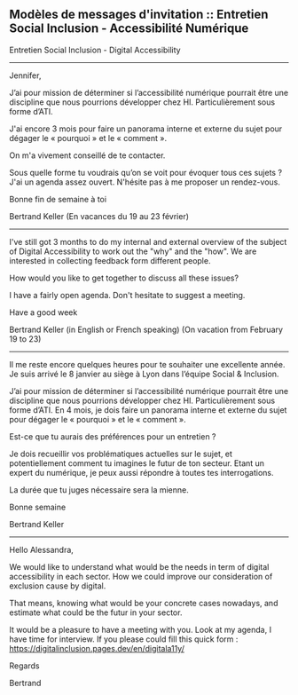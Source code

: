 
## Modèles de messages d'invitation :: Entretien Social Inclusion - Accessibilité Numérique

Entretien Social Inclusion - Digital Accessibility

---

Jennifer,

J’ai pour mission de déterminer si l’accessibilité numérique pourrait être une discipline que nous pourrions développer chez HI.
Particulièrement sous forme d’ATI.

J'ai encore 3 mois pour faire un panorama interne et externe du sujet pour dégager le « pourquoi » et le « comment ».

On m'a vivement conseillé de te contacter. 

Sous quelle forme tu voudrais qu’on se voit pour évoquer tous ces sujets ?
J'ai un agenda assez ouvert. N'hésite pas à me proposer un rendez-vous.

Bonne fin de semaine à toi

Bertrand Keller 
(En vacances du 19 au 23 février)

---


I've still got 3 months to do my internal and external overview of the subject of Digital Accessibility to work out the "why" and the "how".
We are interested in collecting feedback form different people.

How would you like to get together to discuss all these issues?

I have a fairly open agenda. Don't hesitate to suggest a meeting.

Have a good week

Bertrand Keller (in English or French speaking)
(On vacation from February 19 to 23)

---


Il me reste encore quelques heures pour te souhaiter une excellente année.
Je suis arrivé le 8 janvier au siège à Lyon dans l’équipe Social & Inclusion.

J’ai pour mission de déterminer si l’accessibilité numérique pourrait être une discipline que nous pourrions développer chez HI.
Particulièrement sous forme d’ATI.
En 4 mois, je dois faire un panorama interne et externe du sujet pour dégager le « pourquoi » et le « comment ».

Est-ce que tu aurais des préférences pour un entretien ?

Je dois recueillir vos problématiques actuelles sur le sujet, et potentiellement comment tu imagines le futur de ton secteur.
Etant un expert du numérique, je peux aussi répondre à toutes tes interrogations.

La durée que tu juges nécessaire sera la mienne.

Bonne semaine

Bertrand Keller  

---

Hello Alessandra,

We would like to understand what would be the needs in term of digital accessibility in each sector.
How we could improve our consideration of exclusion cause by digital.

That means, knowing what would be your concrete cases nowadays, and estimate what could be the futur in your sector.

It would be a pleasure to have a meeting with you. Look at my agenda, I have time for interview.
If you please could fill this quick form : https://digitalinclusion.pages.dev/en/digitala11y/

Regards

Bertrand
